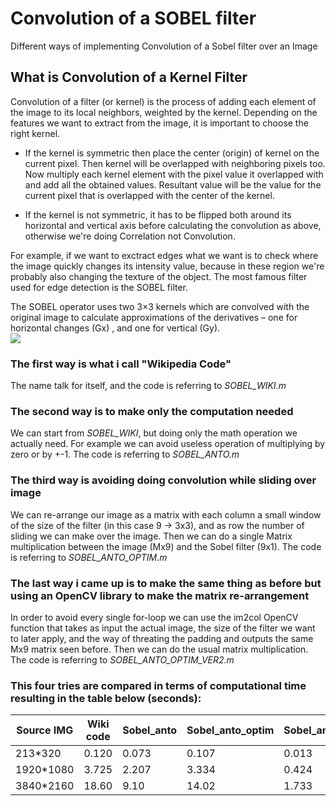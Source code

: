 # Convolution of a SOBEL filter
Different ways of implementing Convolution of a Sobel filter over an Image
## What is Convolution of a Kernel Filter
Convolution of a filter (or kernel) is the process of adding each element of the image to its local neighbors, weighted by the kernel.
Depending on the features we want to extract from the image, it is important to choose the right kernel. 

- If the kernel is symmetric then place the center (origin) of kernel on the current pixel. Then kernel will be overlapped with neighboring pixels too. Now multiply each kernel element with the pixel value it overlapped with and add all the obtained values. Resultant value will be the value for the current pixel that is overlapped with the center of the kernel.

- If the kernel is not symmetric, it has to be flipped both around its horizontal and vertical axis before calculating the convolution as above, otherwise we're doing Correlation not Convolution.

For example, if we want to exctract edges what we want is to check where the image quickly changes its intensity value, because in these region we're probably also changing the texture of the object. The most famous filter used for edge detection is the SOBEL filter.

The SOBEL operator uses two 3×3 kernels which are convolved with the original image to calculate approximations of the derivatives – one for horizontal changes (Gx) , and one for vertical (Gy).
\
<img src="https://nrsyed.com/wp-content/uploads/2018/08/sobel_G-230x300.png"/>

### The first way is what i call "Wikipedia Code"
The name talk for itself, and the code is referring to *SOBEL_WIKI.m*
### The second way is to make only the computation needed
We can start from *SOBEL_WIKI*, but doing only the math operation we actually need. For example we can avoid useless operation of multiplying by zero or by +-1. The code is referring to *SOBEL_ANTO.m*
### The third way is avoiding doing convolution while sliding over image
We can re-arrange our image as a matrix with each column a small window of the size of the filter (in this case 9 -> 3x3), and as row the number of sliding we can make over the image. Then we can do a single Matrix multiplication between the image (Mx9) and the Sobel filter (9x1). The code is referring to *SOBEL_ANTO_OPTIM.m*
### The last way i came up is to make the same thing as before but using an OpenCV library to make the matrix re-arrangement
 In order to avoid every single for-loop we can use the im2col OpenCV function that takes as input the actual image, the size of the filter we want to later apply, and the way of threating the padding and outputs the same Mx9 matrix seen before. Then we can do the usual matrix multiplication. The code is referring to *SOBEL_ANTO_OPTIM_VER2.m*
 ### This four tries are compared in terms of computational time resulting in the table below (seconds):
 
| Source IMG   | Wiki code | Sobel_anto | Sobel_anto_optim | Sobel_anto_optim_ver2 |
|-----------|-----------|------------|------------------|-----------------------|
| 213*320   | 0.120     | 0.073      | 0.107            | 0.013                 |
| 1920*1080 | 3.725     | 2.207      | 3.334            | 0.424                 |
| 3840*2160 | 18.60     | 9.10       | 14.02            | 1.733                 |
